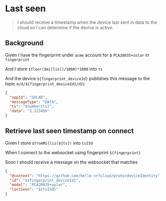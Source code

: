 # Last seen

> I should receive a timestamp when the device last sent in data to the cloud so
> I can determine if the device is active.

## Background

Given I have the fingerprint under `acme` account for a `PCA20035+solar` in
`fingerprint`

<!-- The device sends in data to the cloud -->

And I store `$floor($millis()/1000)*1000` into `ts`

And the device `${fingerprint_deviceId}` publishes this message to the topic
`m/d/${fingerprint_deviceId}/d2c`

```json
{
  "appId": "SOLAR",
  "messageType": "DATA",
  "ts": "$number{ts}",
  "data": "3.123456"
}
```

## Retrieve last seen timestamp on connect

Given I store `$fromMillis(${ts})` into `tsISO`

When I connect to the websocket using fingerprint `${fingerprint}`

<!-- @retry:tries=5,initialDelay=5000,delayFactor=1 -->

Soon I should receive a message on the websocket that matches

```json
{
  "@context": "https://github.com/hello-nrfcloud/proto/deviceIdentity",
  "id": "${fingerprint_deviceId}",
  "model": "PCA20035+solar",
  "lastSeen": "${tsISO}"
}
```
